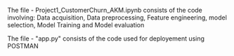 The file - Project1_CustomerChurn_AKM.ipynb consists of the code involving: 
Data acquisition, Data preprocessing, Feature engineering, model selection, Model Training and Model evaluation

The file - "app.py" consists of the code used for deployement using POSTMAN

